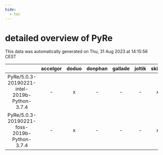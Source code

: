 ```yaml
---
hide:
  - toc
---
```


detailed overview of PyRe
=========================


This data was automatically generated on Thu, 31 Aug 2023 at 14:15:56 CEST  

| |accelgor|doduo|donphan|gallade|joltik|skitty|swalot|victini|
| :---: | :---: | :---: | :---: | :---: | :---: | :---: | :---: | :---: |
|PyRe/5.0.3-20190221-intel-2019b-Python-3.7.4|-|x|-|-|-|x|-|x|
|PyRe/5.0.3-20190221-foss-2019b-Python-3.7.4|-|x|-|-|-|x|-|x|
